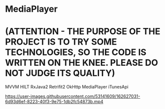 # MediaPlayer 
# (ATTENTION - THE PURPOSE OF THE PROJECT IS TO TRY SOME TECHNOLOGIES, SO THE CODE IS WRITTEN ON THE KNEE. PLEASE DO NOT JUDGE ITS QUALITY)
MVVM
HILT
RxJava2
Retrifit2
OkHttp
MediaPlayer
iTunesApi

https://user-images.githubusercontent.com/53141609/162627031-6d93d6ef-8223-40f3-9e75-1db2fc54873b.mp4


